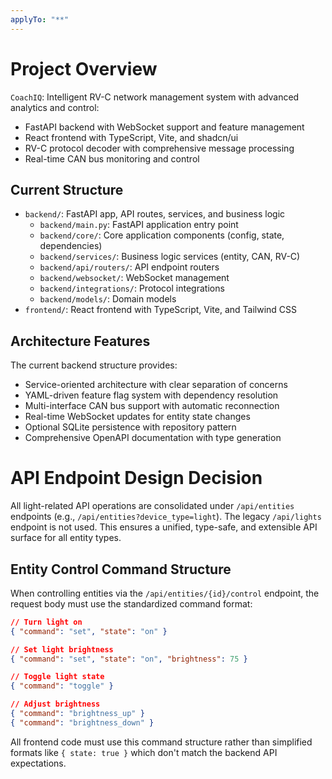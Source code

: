 ```yaml
---
applyTo: "**"
---
```


# Project Overview

`CoachIQ`: Intelligent RV-C network management system with advanced analytics and control:

- FastAPI backend with WebSocket support and feature management
- React frontend with TypeScript, Vite, and shadcn/ui
- RV-C protocol decoder with comprehensive message processing
- Real-time CAN bus monitoring and control

## Current Structure

- `backend/`: FastAPI app, API routes, services, and business logic
  - `backend/main.py`: FastAPI application entry point
  - `backend/core/`: Core application components (config, state, dependencies)
  - `backend/services/`: Business logic services (entity, CAN, RV-C)
  - `backend/api/routers/`: API endpoint routers
  - `backend/websocket/`: WebSocket management
  - `backend/integrations/`: Protocol integrations
  - `backend/models/`: Domain models
- `frontend/`: React frontend with TypeScript, Vite, and Tailwind CSS

## Architecture Features

The current backend structure provides:
- Service-oriented architecture with clear separation of concerns
- YAML-driven feature flag system with dependency resolution
- Multi-interface CAN bus support with automatic reconnection
- Real-time WebSocket updates for entity state changes
- Optional SQLite persistence with repository pattern
- Comprehensive OpenAPI documentation with type generation

# API Endpoint Design Decision

All light-related API operations are consolidated under `/api/entities` endpoints (e.g., `/api/entities?device_type=light`). The legacy `/api/lights` endpoint is not used. This ensures a unified, type-safe, and extensible API surface for all entity types.

## Entity Control Command Structure

When controlling entities via the `/api/entities/{id}/control` endpoint, the request body must use the standardized command format:

```json
// Turn light on
{ "command": "set", "state": "on" }

// Set light brightness
{ "command": "set", "state": "on", "brightness": 75 }

// Toggle light state
{ "command": "toggle" }

// Adjust brightness
{ "command": "brightness_up" }
{ "command": "brightness_down" }
```

All frontend code must use this command structure rather than simplified formats like `{ state: true }` which don't match the backend API expectations.
